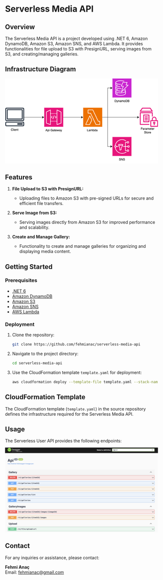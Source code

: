 
# Serverless Media API

## Overview

The Serverless Media API is a project developed using .NET 6, Amazon DynamoDB, Amazon S3, Amazon SNS, and AWS Lambda. It provides functionalities for file upload to S3 with PresignURL, serving images from S3, and creating/managing galleries.

## Infrastructure Diagram
![media-api-infra.png](docs%2Fmedia-api-infra.png)

## Features

1. **File Upload to S3 with PresignURL:**
   - Uploading files to Amazon S3 with pre-signed URLs for secure and efficient file transfers.

2. **Serve Image from S3:**
   - Serving images directly from Amazon S3 for improved performance and scalability.

3. **Create and Manage Gallery:**
   - Functionality to create and manage galleries for organizing and displaying media content.

## Getting Started

### Prerequisites

- [.NET 6](https://dotnet.microsoft.com/download/dotnet/6.0)
- [Amazon DynamoDB](https://aws.amazon.com/dynamodb/)
- [Amazon S3](https://aws.amazon.com/s3/)
- [Amazon SNS](https://aws.amazon.com/sns/)
- [AWS Lambda](https://aws.amazon.com/lambda/)

### Deployment

1. Clone the repository:
   ```bash
   git clone https://github.com/fehmianac/serverless-media-api
   ```

2. Navigate to the project directory:
   ```bash
   cd serverless-media-api
   ```

3. Use the CloudFormation template `template.yaml` for deployment:
   ```bash
   aws cloudformation deploy --template-file template.yaml --stack-name ServerlessMediaApiStack --capabilities CAPABILITY_IAM
   ```

## CloudFormation Template

The CloudFormation template (`template.yaml`) in the source repository defines the infrastructure required for the Serverless Media API.

## Usage
The Serverless User API provides the following endpoints:

![media-api-referance.png](docs%2Fmedia-api-referance.png)

## Contact

For any inquiries or assistance, please contact:

**Fehmi Anaç**  
Email: fehmianac@gmail.com
